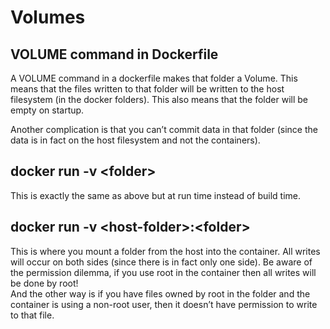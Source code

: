 # Volumes

## VOLUME command in Dockerfile
A VOLUME command in a dockerfile makes that folder a Volume. This means that the files written to that folder will be written to the host filesystem (in the docker folders). This also means that the folder will be empty on startup.

Another complication is that you can’t commit data in that folder (since the data is in fact on the host filesystem and not the containers).

## docker run -v \<folder\>
This is exactly the same as above but at run time instead of build time.

## docker run -v \<host-folder\>:\<folder\>
This is where you mount a folder from the host into the container. All writes will occur on both sides (since there is in fact only one side). 
Be aware of the permission dilemma, if you use root in the container then all writes will be done by root!  
And the other way is if you have files owned by root in the folder and the container is using a non-root user, then it doesn’t have permission to write to that file.

